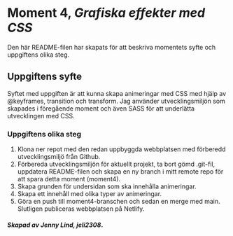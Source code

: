 # Moment 4, _Grafiska effekter med CSS_
Den här README-filen har skapats för att beskriva momentets syfte och uppgiftens olika steg.

## Uppgiftens syfte

Syftet med uppgiften är att kunna skapa animeringar med CSS med hjälp av @keyframes, transition och transform. 
Jag använder utvecklingsmiljön som skapades i föregående moment och även SASS för att underlätta utvecklingen med CSS. 

### Uppgiftens olika steg

1. Klona ner repot med den redan uppbyggda webbplatsen med förberedd utvecklingsmiljö från Github.
2. Förbereda utvecklingsmiljön för aktuellt projekt, ta bort gömd .git-fil, uppdatera README-filen och skapa en ny branch i mitt remote repo för att spara detta moment (moment4).
4. Skapa grunden för undersidan som ska innehålla animeringar.
5. Skapa ett innehåll med olika typer av animeringar.
7. Göra en push till moment4-branschen och sedan en merge med main. Slutligen publiceras webbplatsen på Netlify.

#### _Skapad av Jenny Lind, jeli2308_.